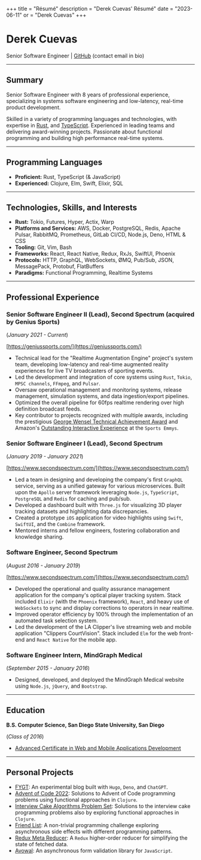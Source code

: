 +++
title = "Résumé"
description = "Derek Cuevas' Résumé"
date = "2023-06-11"
or = "Derek Cuevas"
+++

# Derek Cuevas

Senior Software Engineer | [GitHub](https://github.com/derekcuevas) (contact email in bio) 

---

## Summary

Senior Software Engineer with 8 years of professional experience, specializing in systems software engineering and low-latency, real-time product development.

Skilled in a variety of programming languages and technologies, with expertise in [Rust](https://www.rust-lang.org/), and [TypeScript](https://www.typescriptlang.org/). Experienced in leading teams and delivering award-winning projects. Passionate about functional programming and building high performance real-time systems.

---

## Programming Languages

- **Proficient:** Rust, TypeScript (& JavaScript)
- **Experienced:** Clojure, Elm, Swift, Elixir, SQL

---

## Technologies, Skills, and Interests

- **Rust:** Tokio, Futures, Hyper, Actix, Warp
- **Platforms and Services:** AWS, Docker,  PostgreSQL, Redis, Apache Pulsar, RabbitMQ, Prometheus, GitLab CI/CD, Node.js, Deno, HTML & CSS
- **Tooling:** Git, Vim, Bash
- **Frameworks:** React, React Native, Redux, RxJs, SwiftUI, Phoenix
- **Protocols:** HTTP, GraphQL, WebSockets, ØMQ, Pub/Sub, JSON, MessagePack, Protobuf, FlatBuffers
- **Paradigms:** Functional Programming, Realtime Systems

---

## Professional Experience

### Senior Software Engineer II (Lead), Second Spectrum (acquired by Genius Sports)
(*January 2021 - Current*)

[https://geniussports.com/](https://geniussports.com/)

- Technical lead for the "Realtime Augmentation Engine" project's system team, developing low-latency and real-time augmented reality experiences for live TV broadcasters of sporting events.
- Led the development and integration of core systems using `Rust`, `Tokio`, `MPSC channels`, `FFmpeg`, and `Pulsar`.
- Oversaw operational management and monitoring systems, release management, simulation systems, and data ingestion/export pipelines.
- Optimized the overall pipeline for 60fps realtime rendering over high definition broadcast feeds.
- Key contributor to projects recognized with multiple awards, including the prestigious [George Wensel Technical Achievement Award](https://geniussports.com/customer-stories/cbs-and-genius-win-sports-emmy-for-romovision/) and Amazon's [Outstanding Interactive Experience](https://www.aboutamazon.com/news/entertainment/thursday-night-football-on-prime-video-wins-sports-emmy-award) at the `Sports Emmys`.

### Senior Software Engineer I (Lead), Second Spectrum
(*January 2019 - January 2021*)

[https://www.secondspectrum.com/](https://www.secondspectrum.com/)

- Led a team in designing and developing the company's first `GraphQL` service, serving as a unified gateway for various microservices. Built upon the `Apollo` server framework leveraging `Node.js`, `TypeScript`, `PostgreSQL` and `Redis` for caching and pub/sub.
- Developed a dashboard built with `Three.js` for visualizing 3D player tracking datasets and highlighting data discrepancies.
- Created a prototype `iOS` application for video highlights using `Swift`, `SwiftUI`, and the `Combine` framework.
- Mentored interns and fellow engineers, fostering collaboration and knowledge sharing.

### Software Engineer, Second Spectrum
(*August 2016 - January 2019*)

[https://www.secondspectrum.com/](https://www.secondspectrum.com/)

- Developed the operational and quality assurance management application for the company's optical player tracking system. Stack included `Elixir` (with the `Phoenix` framework), `React`, and heavy use of `WebSockets` to sync and display corrections to operators in near realtime.
- Improved operator efficiency by 100% through the implementation of an automated task selection system.
- Led the development of the LA Clipper's live streaming web and mobile application "Clippers CourtVision". Stack included `Elm` for the web front-end and `React Native` for the mobile app.

### Software Engineer Intern, MindGraph Medical
(*September 2015 - January 2016*)

- Designed, developed, and deployed the MindGraph Medical website using `Node.js`, `jQuery`, and `Bootstrap`.

---

## Education

**B.S. Computer Science, San Diego State University, San Diego**

(*Class of 2016*)

- [Advanced Certificate in Web and Mobile Applications Development](https://cs.sdsu.edu/about/)

---

## Personal Projects

- [FYGT](https://github.com/DerekCuevas/derekcuevas.github.io): An experimental blog built with `Hugo`, `Deno`, and `ChatGPT`.
- [Advent of Code 2022](https://github.com/DerekCuevas/advent-of-code-2022): Solutions to Advent of Code programming problems using functional approaches in `Clojure`.
- [Interview Cake Algorithms Problem Set](https://github.com/DerekCuevas/interview-cake-clj): Solutions to the interview cake programming problems also by exploring functional approaches in `Clojure`.
- [Friend List](https://github.com/DerekCuevas/friend-list): A non-trivial programming challenge exploring asynchronous side effects with different programming patterns.
- [Redux Meta Reducer](https://github.com/DerekCuevas/redux-meta-reducer): A `Redux` higher-order reducer for simplifying the state of fetched data.
- [Avowal](https://github.com/DerekCuevas/avowal): An asynchronous form validation library for `JavaScript`.

